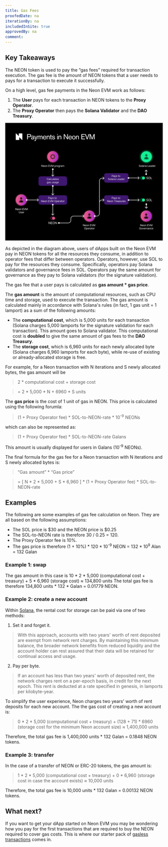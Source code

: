 ```yaml
---
title: Gas Fees
proofedDate: na
iterationBy: na
includedInSite: true
approvedBy: na
comment: 
---
```


## Key Takeaways

The NEON token is used to pay the “gas fees” required for transaction execution. The gas fee is the amount of NEON tokens that a user needs to pays for a transaction to execute it successfully.

On a high level, gas fee payments in the Neon EVM work as follows:
1. The **User** pays for each transaction in NEON tokens to the **Proxy Operator**.
2. The **Proxy Operator** then pays the **Solana Validator** and the **DAO Treasury**.

<div className='neon-img-box-600' style={{textAlign: 'center'}}>

![](./img/payments-neon.png)

</div>

As depicted in the diagram above, users of dApps built on the Neon EVM pay in NEON tokens for all the resources they consume, in addition to operator fees that differ between operators. Operators, however, use SOL to pay for the resources they consume. Specifically, operators pay Solana validators and governance fees in SOL. Operators pay the same amount for governance as they pay to Solana validators (for the signature validation).

The gas fee that a user pays is calculated as **gas amount \* gas price**.


The **gas amount** is the amount of computational resources, such as CPU time and storage, used to execute the transaction. The gas amount is calculated mainly in accordance with Solana's rules (in fact, 1 gas unit = 1 lamport) as a sum of the following amounts:
* The **computational cost**, which is 5,000 units for each transaction (Solana charges 5,000 lamports for the signature validation for each transaction). This amount goes to Solana validator. This computational cost is **doubled** to give the same amount of gas fees to the **DAO Treasury**.
* The **storage cost**, which is 6,960 units for each newly allocated byte (Solana charges 6,960 lamports for each byte), while re-use of existing or already-allocated storage is free.

For example, for a Neon transaction with N iterations and S newly allocated bytes, the gas amount will be

> 2 \* computational cost + storage cost

> = 2 \* 5,000 \* N + 6960 \* S  units

The **gas price** is the cost of 1 unit of gas in NEON. This price is calculated using the following forumla:

> (1 + Proxy Operator fee) \* SOL-to-NEON-rate \* 10<sup>-9</sup> NEONs

which can also be represented as:

> (1 + Proxy Operator fee) \* SOL-to-NEON-rate Galans

This amount is usually displayed for users in Galans (10<sup>-9</sup> NEONs).

The final formula for the gas fee for a Neon transaction with N iterations and S newly allocated bytes is:

> “Gas amount” \* “Gas price”

> = [ N \* 2 \* 5,000 + S \* 6,960 ] \* (1 + Proxy Operator fee) \* SOL-to-NEON-rate

## Examples
The following are some examples of gas fee calculation on Neon. They are all based on the following assumptions:
* The SOL price is $30 and the NEON price is $0.25
* The SOL-to-NEON rate is therefore 30 / 0.25 = 120.
* The Proxy Operator fee is 10%.
* The gas price is therefore (1 + 10%) \* 120 \* 10<sup>-9</sup> NEON = 132 \* 10<sup>9</sup> Alan = 132 Galan

### Example 1: swap
The gas amount in this case is 10 \* 2 \* 5,000 (computational cost + treasury) + 5 \* 6,960 (storage cost) ≈ 134,800 units
The total gas fee is therefore 134,800 units \* 132 \* Galan = 0.01779 NEON.

### Example 2: create a new account
Within [Solana](https://docs.solana.com/storage_rent_economics), the rental cost for storage can be paid via one of two methods:
1. Set it and forget it. 

> With this approach, accounts with two years' worth of rent deposited are exempt from network rent charges. By maintaining this minimum balance, the broader network benefits from reduced liquidity and the account holder can rest assured that their data will be retained for continual access and usage.

2. Pay per byte. 

> If an account has less than two years' worth of deposited rent, the network charges rent on a per-epoch basis, in credit for the next epoch. This rent is deducted at a rate specified in genesis, in lamports per kilobyte-year.

To simplify the user experience, Neon charges two years' worth of rent deposits for each new account. The the gas cost of creating a new account is:
> 0 \* 2 \* 5,000 (computational cost + treasury) + (128 + 71) \* 6960 (storage cost for the minimum Neon account size) ≈ 1,400,000 units

Therefore, the total gas fee is 1,400,000 units \* 132 Galan = 0.1848 NEON tokens.

### Example 3: transfer

In the case of a transfer of NEON or ERC-20 tokens, the gas amount is:
> 1 \* 2 \* 5,000 (computational cost + treasury) + 0 \* 6,960 (storage cost in case the account exists) ≈ 10,000 units

Therefore, the total gas fee is 10,000 units * 132 Galan = 0.00132 NEON tokens.

## What next?

If you want to get your dApp started on Neon EVM you may be wondering how you pay for the first transactions that are required to buy the NEON required to cover gas costs. This is where our starter pack of [gasless transactions](/docs/developing/gasless) comes in.
